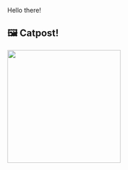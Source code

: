 Hello there!



## 🖼️ Catpost!

<sub>
    <img src="https://cdn2.thecatapi.com/images/6uf.jpg" height="256">
</sub>

